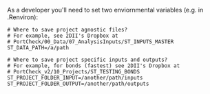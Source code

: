 As a developer you'll need to set two enviornmental variables (e.g.
in .Renviron):

```
# Where to save project agnostic files?
# For example, see 2DII's Dropbox at
# PortCheck/00_Data/07_AnalysisInputs/ST_INPUTS_MASTER
ST_DATA_PATH=/a/path

# Where to save project specific inputs and outputs?
# For example, for bonds (fastest) see 2DII's Dropbox at 
# PortCheck_v2/10_Projects/ST_TESTING_BONDS
ST_PROJECT_FOLDER_INPUT=/another/path/inputs
ST_PROJECT_FOLDER_OUTPUT=/another/path/outputs
```

